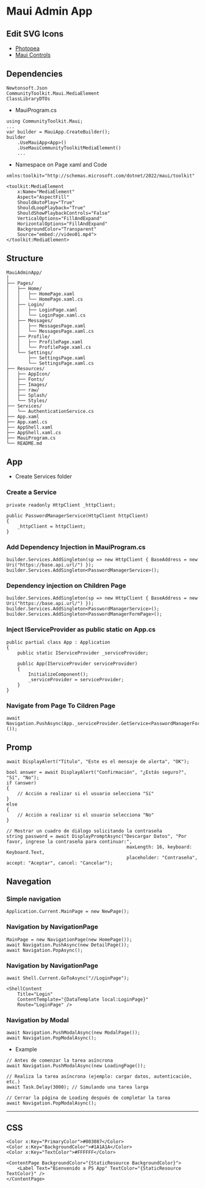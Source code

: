 ﻿# Maui Admin App

## Edit SVG Icons
* [Photopea](https://www.photopea.com/)
* [Maui Controls](https://learn.microsoft.com/en-us/dotnet/maui/user-interface/controls/?view=net-maui-8.0)

## Dependencies
```
Newtonsoft.Json
CommunityToolkit.Maui.MediaElement
ClassLibraryDTOs
```

* MauiProgram.cs
```
using CommunityToolkit.Maui;
...
var builder = MauiApp.CreateBuilder();
builder
    .UseMauiApp<App>()
    .UseMauiCommunityToolkitMediaElement()
    ...
```
* Namespace on Page xaml and Code
```
xmlns:toolkit="http://schemas.microsoft.com/dotnet/2022/maui/toolkit"

<toolkit:MediaElement
    x:Name="MediaElement"
    Aspect="AspectFill"
    ShouldAutoPlay="True"
    ShouldLoopPlayback="True"
    ShouldShowPlaybackControls="False"
    VerticalOptions="FillAndExpand"
    HorizontalOptions="FillAndExpand"
    BackgroundColor="Transparent"
    Source="embed://video01.mp4">
</toolkit:MediaElement>
```

## Structure
```
MauiAdminApp/
│
├── Pages/
│   ├── Home/
│   │   ├── HomePage.xaml
│   │   └── HomePage.xaml.cs
│   ├── Login/
│   │   ├── LoginPage.xaml
│   │   └── LoginPage.xaml.cs
│   ├── Messages/
│   │   ├── MessagesPage.xaml
│   │   └── MessagesPage.xaml.cs
│   ├── Profile/
│   │   ├── ProfilePage.xaml
│   │   └── ProfilePage.xaml.cs
│   └── Settings/
│       ├── SettingsPage.xaml
│       └── SettingsPage.xaml.cs
├── Resources/
│   ├── AppIcon/
│   ├── Fonts/
│   ├── Images/
│   ├── raw/
│   ├── Splash/
│   └── Styles/
├── Services/
│   └── AuthenticationService.cs
├── App.xaml
├── App.xaml.cs
├── AppShell.xaml
├── AppShell.xaml.cs
├── MauiProgram.cs
└── README.md
```

## App
* Create Services folder
### Create a Service
```
private readonly HttpClient _httpClient;

public PasswordManagerService(HttpClient httpClient)
{
    _httpClient = httpClient;
}
```
### Add Dependency Injection in MauiProgram.cs
```
builder.Services.AddSingleton(sp => new HttpClient { BaseAddress = new Uri("https://base.api.url/") });
builder.Services.AddSingleton<PasswordManagerService>();
```
### Dependency injection on Children Page
```
builder.Services.AddSingleton(sp => new HttpClient { BaseAddress = new Uri("https://base.api.url/") });
builder.Services.AddSingleton<PasswordManagerService>();
builder.Services.AddSingleton<PasswordManagerFormPage>();
```
### Inject IServiceProvider as public static on App.cs
```
public partial class App : Application
{
    public static IServiceProvider _serviceProvider;

    public App(IServiceProvider serviceProvider)
    {
        InitializeComponent();
        _serviceProvider = serviceProvider;
    }
}
```
### Navigate from Page To Cildren Page
```
await Navigation.PushAsync(App._serviceProvider.GetService<PasswordManagerFormPage>());
```

## Promp
```
await DisplayAlert("Título", "Este es el mensaje de alerta", "OK");

bool answer = await DisplayAlert("Confirmación", "¿Estás seguro?", "Sí", "No");
if (answer)
{
    // Acción a realizar si el usuario selecciona "Sí"
}
else
{
    // Acción a realizar si el usuario selecciona "No"
}

// Mostrar un cuadro de diálogo solicitando la contraseña
string password = await DisplayPromptAsync("Descargar Datos", "Por favor, ingrese la contraseña para continuar:",
                                            maxLength: 16, keyboard: Keyboard.Text,
                                            placeholder: "Contraseña", accept: "Aceptar", cancel: "Cancelar");
```

## Navegation
### Simple navigation
```
Application.Current.MainPage = new NewPage();
```

### Navigation by NavigationPage
```
MainPage = new NavigationPage(new HomePage());
await Navigation.PushAsync(new DetailPage());
await Navigation.PopAsync();
```

### Navigation by NavigationPage
```
await Shell.Current.GoToAsync("//LoginPage");

<ShellContent
    Title="Login"
    ContentTemplate="{DataTemplate local:LoginPage}"
    Route="LoginPage" />
```

### Navigation by Modal
```
await Navigation.PushModalAsync(new ModalPage());
await Navigation.PopModalAsync();
```
*  Example
```
// Antes de comenzar la tarea asíncrona
await Navigation.PushModalAsync(new LoadingPage());

// Realiza la tarea asíncrona (ejemplo: cargar datos, autenticación, etc.)
await Task.Delay(3000); // Simulando una tarea larga

// Cerrar la página de Loading después de completar la tarea
await Navigation.PopModalAsync();
```

<hr>

## CSS
```
<Color x:Key="PrimaryColor">#003087</Color>
<Color x:Key="BackgroundColor">#1A1A1A</Color>
<Color x:Key="TextColor">#FFFFFF</Color>
```
```
<ContentPage BackgroundColor="{StaticResource BackgroundColor}">
    <Label Text="Bienvenido a PS App" TextColor="{StaticResource TextColor}" />
</ContentPage>
```

